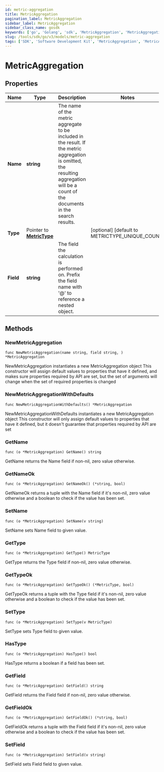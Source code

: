 ```yaml
---
id: metric-aggregation
title: MetricAggregation
pagination_label: MetricAggregation
sidebar_label: MetricAggregation
sidebar_class_name: gosdk
keywords: ['go', 'Golang', 'sdk', 'MetricAggregation', 'MetricAggregation'] 
slug: /tools/sdk/go/v3/models/metric-aggregation
tags: ['SDK', 'Software Development Kit', 'MetricAggregation', 'MetricAggregation']
---
```


# MetricAggregation

## Properties

Name | Type | Description | Notes
------------ | ------------- | ------------- | -------------
**Name** | **string** | The name of the metric aggregate to be included in the result. If the metric aggregation is omitted, the resulting aggregation will be a count of the documents in the search results. | 
**Type** | Pointer to [**MetricType**](metric-type) |  | [optional] [default to METRICTYPE_UNIQUE_COUNT]
**Field** | **string** | The field the calculation is performed on.  Prefix the field name with &#39;@&#39; to reference a nested object.  | 

## Methods

### NewMetricAggregation

`func NewMetricAggregation(name string, field string, ) *MetricAggregation`

NewMetricAggregation instantiates a new MetricAggregation object
This constructor will assign default values to properties that have it defined,
and makes sure properties required by API are set, but the set of arguments
will change when the set of required properties is changed

### NewMetricAggregationWithDefaults

`func NewMetricAggregationWithDefaults() *MetricAggregation`

NewMetricAggregationWithDefaults instantiates a new MetricAggregation object
This constructor will only assign default values to properties that have it defined,
but it doesn't guarantee that properties required by API are set

### GetName

`func (o *MetricAggregation) GetName() string`

GetName returns the Name field if non-nil, zero value otherwise.

### GetNameOk

`func (o *MetricAggregation) GetNameOk() (*string, bool)`

GetNameOk returns a tuple with the Name field if it's non-nil, zero value otherwise
and a boolean to check if the value has been set.

### SetName

`func (o *MetricAggregation) SetName(v string)`

SetName sets Name field to given value.


### GetType

`func (o *MetricAggregation) GetType() MetricType`

GetType returns the Type field if non-nil, zero value otherwise.

### GetTypeOk

`func (o *MetricAggregation) GetTypeOk() (*MetricType, bool)`

GetTypeOk returns a tuple with the Type field if it's non-nil, zero value otherwise
and a boolean to check if the value has been set.

### SetType

`func (o *MetricAggregation) SetType(v MetricType)`

SetType sets Type field to given value.

### HasType

`func (o *MetricAggregation) HasType() bool`

HasType returns a boolean if a field has been set.

### GetField

`func (o *MetricAggregation) GetField() string`

GetField returns the Field field if non-nil, zero value otherwise.

### GetFieldOk

`func (o *MetricAggregation) GetFieldOk() (*string, bool)`

GetFieldOk returns a tuple with the Field field if it's non-nil, zero value otherwise
and a boolean to check if the value has been set.

### SetField

`func (o *MetricAggregation) SetField(v string)`

SetField sets Field field to given value.



